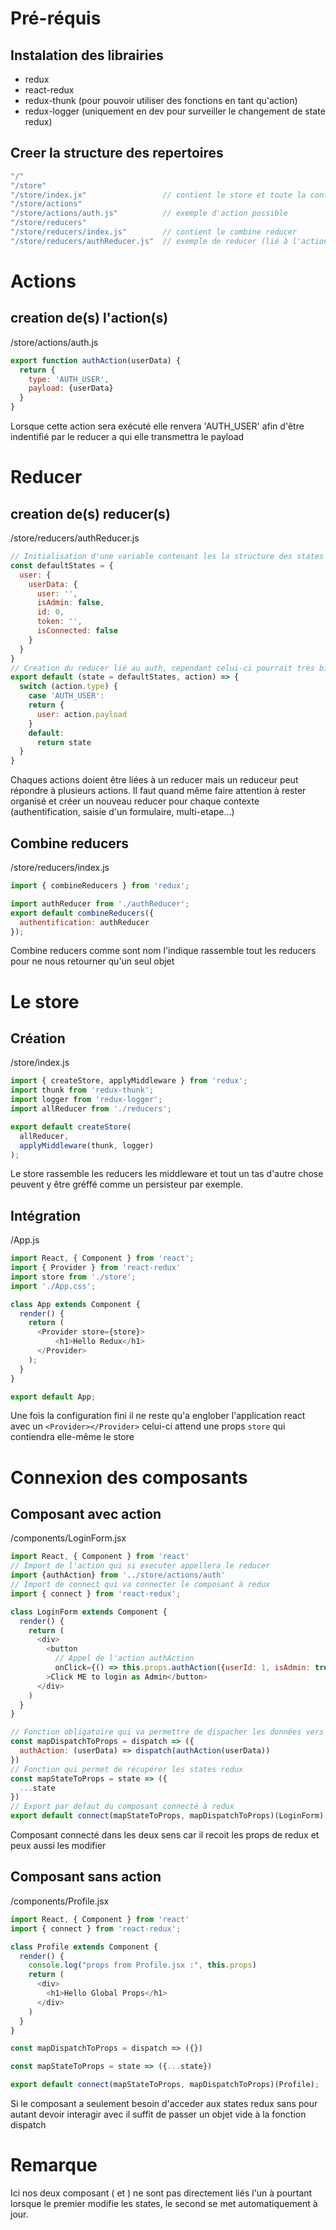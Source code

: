 # Pré-réquis
## Instalation des librairies
- redux
- react-redux
- redux-thunk (pour pouvoir utiliser des fonctions en tant qu'action)
- redux-logger (uniquement en dev pour surveiller le changement de state redux)
## Creer la structure des repertoires
```javascript
"/"
"/store"
"/store/index.jx"                 // contient le store et toute la configuration
"/store/actions"
"/store/actions/auth.js"          // exemple d'action possible
"/store/reducers"
"/store/reducers/index.js"        // contient le combine reducer
"/store/reducers/authReducer.js"  // exemple de reducer (lié à l'action auth)
```

# Actions
## creation de(s) l'action(s)
/store/actions/auth.js
```javascript
export function authAction(userData) {
  return {
    type: 'AUTH_USER',
    payload: {userData}
  }
}
```
Lorsque cette action sera exécuté elle renvera 'AUTH_USER' afin d'être indentifié par le  reducer a qui elle transmettra le payload


# Reducer
## creation de(s) reducer(s)
/store/reducers/authReducer.js
```javascript
// Initialisation d'une variable contenant les la structure des states par defaut 
const defaultStates = {
  user: {
    userData: {
      user: '',
      isAdmin: false,
      id: 0,
      token: '',
      isConnected: false
    }
  }
}
// Creation du reducer lié au auth, cependant celui-ci pourrait très bien répondre à d'autres actions
export default (state = defaultStates, action) => {
  switch (action.type) {
    case 'AUTH_USER':
    return {
      user: action.payload
    }
    default:
      return state
  }
}
```
Chaques actions doient être liées à un reducer mais un reduceur peut répondre à plusieurs actions.
Il faut quand même faire attention à rester organisé et créer un nouveau reducer pour chaque contexte (authentification, saisie d'un formulaire, multi-etape...)


## Combine reducers
/store/reducers/index.js
```javascript
import { combineReducers } from 'redux';

import authReducer from './authReducer';
export default combineReducers({
  authentification: authReducer
});
```
Combine reducers comme sont nom l'indique rassemble tout les reducers pour ne nous retourner qu'un seul objet


# Le store
## Création
/store/index.js
```javascript
import { createStore, applyMiddleware } from 'redux';
import thunk from 'redux-thunk';
import logger from 'redux-logger';
import allReducer from './reducers';

export default createStore(
  allReducer,
  applyMiddleware(thunk, logger)
);
```
Le store rassemble les reducers les middleware et tout un tas d'autre chose peuvent y être gréffé comme un persisteur par exemple.

## Intégration
/App.js
```javascript
import React, { Component } from 'react';
import { Provider } from 'react-redux'
import store from './store';
import './App.css';

class App extends Component {
  render() {
    return (
      <Provider store={store}>
          <h1>Hello Redux</h1>
      </Provider>
    );
  }
}

export default App;
```
Une fois la configuration fini il ne reste qu'a englober l'application react avec un `<Provider></Provider>` celui-ci attend une props `store` qui contiendra elle-même le store

# Connexion des composants
## Composant avec action
/components/LoginForm.jsx
```javascript
import React, { Component } from 'react'
// Import de l'action qui si executer appellera le reducer
import {authAction} from '../store/actions/auth'
// Import de connect qui va connecter le composant à redux
import { connect } from 'react-redux';

class LoginForm extends Component {
  render() {
    return (
      <div>
        <button
          // Appel de l'action authAction
          onClick={() => this.props.authAction({userId: 1, isAdmin: true, username: 'Jh0n_D03', isConnected: true})}
        >Click ME to login as Admin</button>
      </div>
    )
  }
}

// Fonction obligatoire qui va permettre de dispacher les données vers l'action puis vers le reducer
const mapDispatchToProps = dispatch => ({
  authAction: (userData) => dispatch(authAction(userData))
})
// Fonction qui permet de récupérer les states redux
const mapStateToProps = state => ({
  ...state
})
// Export par defaut du composant connecté à redux
export default connect(mapStateToProps, mapDispatchToProps)(LoginForm);
```
Composant connecté dans les deux sens car il recoit les props de redux et peux aussi les modifier

## Composant sans action
/components/Profile.jsx
```javascript
import React, { Component } from 'react'
import { connect } from 'react-redux';

class Profile extends Component {
  render() {
    console.log("props from Profile.jsx :", this.props)
    return (
      <div>
        <h1>Hello Global Props</h1>
      </div>
    )
  }
}

const mapDispatchToProps = dispatch => ({})

const mapStateToProps = state => ({...state})

export default connect(mapStateToProps, mapDispatchToProps)(Profile);
```
Si le composant a seulement besoin d'acceder aux states redux sans pour autant devoir interagir avec il suffit de passer un objet vide à la fonction dispatch

# Remarque
Ici nos deux composant (<LoginForm />  et <Profile/>) ne sont pas directement liés l'un à pourtant lorsque le premier modifie les states, le second se met automatiquement à jour.

